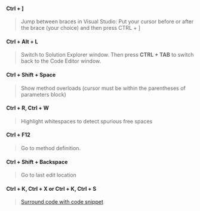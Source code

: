 #### Ctrl + ]
> Jump between braces in Visual Studio: Put your cursor before or after the brace (your choice) and then press CTRL + ]

#### Ctrl + Alt + L
> Switch to Solution Explorer window. Then press **CTRL + TAB** to switch back to the Code Editor window.

#### Ctrl + Shift + Space
> Show method overloads (cursor must be within the parentheses of parameters block)

#### Ctrl + R, Ctrl + W
> Highlight whitespaces to detect spurious free spaces

#### Ctrl + F12
> Go to method definition.

#### Ctrl + Shift + Backspace
> Go to last edit location

#### Ctrl + K, Ctrl + X or Ctrl + K, Ctrl + S
> [Surround code with code snippet](https://riptutorial.com/visual-studio/learn/100006/code-snippets)

